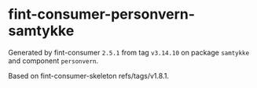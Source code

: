 # fint-consumer-personvern-samtykke

Generated by fint-consumer `2.5.1` from tag `v3.14.10` on package `samtykke` and component `personvern`.

Based on fint-consumer-skeleton refs/tags/v1.8.1.
